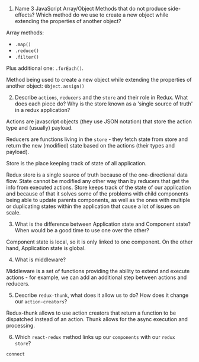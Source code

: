 1.  Name 3 JavaScript Array/Object Methods that do not produce side-effects? Which method do we use to create a new object while extending the properties of another object?

Array methods:
- `.map()`
- `.reduce()`
- `.filter()`

Plus additional one: `.forEach()`.

Method being used to create a new object while extending the properties of another object:
`Object.assign()`

2.  Describe `actions`, `reducers` and the `store` and their role in Redux. What does each piece do? Why is the store known as a 'single source of truth' in a redux application?

Actions are javascript objects (they use JSON notation) that store the action type and (usually) payload.

Reducers are functions living in the `store` - they fetch state from store and return the new (modified) state based on the actions (their types and payload).

Store is the place keeping track of state of all application.

Redux store is a single source of truth because of the one-directional data flow. State cannot be modified any other way than by reducers that get the info from executed actions. Store keeps track of the state of our application and because of that it solves some of the problems with child components being able to update parents components, as well as the ones with multiple or duplicating states within the application that cause a lot of issues on scale.

3.  What is the difference between Application state and Component state? When would be a good time to use one over the other?

Component state is local, so it is only linked to one component. On the other hand, Application state is global. 

4.  What is middleware?

Middleware is a set of functions providing the ability to extend and execute actions - for example, we can add an additional step between actions and reducers.

5.  Describe `redux-thunk`, what does it allow us to do? How does it change our `action-creators`?

Redux-thunk allows to use action creators that return a function to be dispatched instead of an action. Thunk allows for the async execution and processing.

6.  Which `react-redux` method links up our `components` with our `redux store`?

`connect`